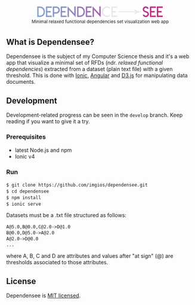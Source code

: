 <p align="center">
  <!-- <i>DEPENDENSEE</i>
  <br/><span>&#9783;</span> <span>&#10141;</span> :bar_chart:-->
  <img src="https://raw.githubusercontent.com/imgios/imgios.github.io/master/images/logo_dependensee.png">
  <br/><sup>Minimal relaxed functional dependencies set visualization web app</sup>
</p>

## What is Dependensee?
Dependensee is the subject of my Computer Science thesis and it's a web app that visualize a minimal set of RFDs (ndr. *relaxed functional dependencies*) extracted from a dataset (plain text file) with a given threshold. This is done with [Ionic](https://ionicframework.com/), [Angular](https://angular.io/) and [D3.js](https://d3js.org/) for manipulating data documents.

## Development
Development-related progress can be seen in the `develop` branch. Keep reading if you want to give it a try.

### Prerequisites
- latest Node.js and npm
- Ionic v4

### Run
```bash
$ git clone https://github.com/imgios/dependensee.git
$ cd dependensee
$ npm install
$ ionic serve
```
Datasets must be a .txt file structured as follows:
```
A@5.0,B@0.0,C@2.0->D@1.0
B@0.0,D@5.0->A@2.0
A@2.0->D@0.0
...
```
where A, B, C and D are attributes and values after "at sign" (@) are thresholds associated to those attributes.

## License
Dependensee is [MIT licensed](./LICENSE).
